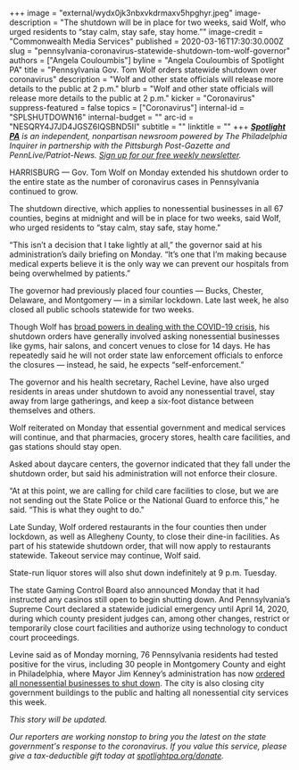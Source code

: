 +++
image = "external/wydx0jk3nbxvkdrmaxv5hpghyr.jpeg"
image-description = "The shutdown will be in place for two weeks, said Wolf, who urged residents to “stay calm, stay safe, stay home.”"
image-credit = "Commonwealth Media Services"
published = 2020-03-16T17:30:30.000Z
slug = "pennsylvania-coronavirus-statewide-shutdown-tom-wolf-governor"
authors = ["Angela Couloumbis"]
byline = "Angela Couloumbis of Spotlight PA"
title = "Pennsylvania Gov. Tom Wolf orders statewide shutdown over coronavirus"
description = "Wolf and other state officials will release more details to the public at 2 p.m."
blurb = "Wolf and other state officials will release more details to the public at 2 p.m."
kicker = "Coronavirus"
suppress-featured = false
topics = ["Coronavirus"]
internal-id = "SPLSHUTDOWN16"
internal-budget = ""
arc-id = "NESQRY4J7JD4JGSZ6IQSBND5II"
subtitle = ""
linktitle = ""
+++
<a href="https://www.spotlightpa.org/"><i><b>Spotlight PA</b></i></a><i> is an independent, nonpartisan newsroom powered by The Philadelphia Inquirer in partnership with the Pittsburgh Post-Gazette and PennLive/Patriot-News. </i><a href="https://www.spotlightpa.org/newsletters"><i>Sign up for our free weekly newsletter</i></a><i>.</i>

HARRISBURG — Gov. Tom Wolf on Monday extended his shutdown order to the entire state as the number of coronavirus cases in Pennsylvania continued to grow.

The shutdown directive, which applies to nonessential businesses in all 67 counties, begins at midnight and will be in place for two weeks, said Wolf, who urged residents to “stay calm, stay safe, stay home."

“This isn’t a decision that I take lightly at all,” the governor said at his administration’s daily briefing on Monday. “It’s one that I’m making because medical experts believe it is the only way we can prevent our hospitals from being overwhelmed by patients.”

The governor had previously placed four counties — Bucks, Chester, Delaware, and Montgomery — in a similar lockdown. Late last week, he also closed all public schools statewide for two weeks.

Though Wolf has [broad powers in dealing with the COVID-19 crisis](https://www.spotlightpa.org/news/2020/03/coronavirus-tom-wolf-emergency-powers-pennsylvania/ "https\://www.spotlightpa.org/news/2020/03/coronavirus-tom-wolf-emergency-powers-pennsylvania/"), his shutdown orders have generally involved asking nonessential businesses like gyms, hair salons, and concert venues to close for 14 days. He has repeatedly said he will not order state law enforcement officials to enforce the closures — instead, he said, he expects “self-enforcement.”

The governor and his health secretary, Rachel Levine, have also urged residents in areas under shutdown to avoid any nonessential travel, stay away from large gatherings, and keep a six-foot distance between themselves and others.

Wolf reiterated on Monday that essential government and medical services will continue, and that pharmacies, grocery stores, health care facilities, and gas stations should stay open.

Asked about daycare centers, the governor indicated that they fall under the shutdown order, but said his administration will not enforce their closure.

“At at this point, we are calling for child care facilities to close, but we are not sending out the State Police or the National Guard to enforce this,” he said. “This is what they ought to do."

Late Sunday, Wolf ordered restaurants in the four counties then under lockdown, as well as Allegheny County, to close their dine-in facilities. As part of his statewide shutdown order, that will now apply to restaurants statewide. Takeout service may continue, Wolf said.

State-run liquor stores will also shut down indefinitely at 9 p.m. Tuesday.

The state Gaming Control Board also announced Monday that it had instructed any casinos still open to begin shutting down. And Pennsylvania’s Supreme Court declared a statewide judicial emergency until April 14, 2020, during which county president judges can, among other changes, restrict or temporarily close court facilities and authorize using technology to conduct court proceedings.

Levine said as of Monday morning, 76 Pennsylvania residents had tested positive for the virus, including 30 people in Montgomery County and eight in Philadelphia, where Mayor Jim Kenney’s administration has now [ordered all nonessential businesses to shut down](https://www.inquirer.com/health/coronavirus/philadelphia-shutdown-coronavirus-20200316.html "https\://www.inquirer.com/health/coronavirus/philadelphia-shutdown-coronavirus-20200316.html"). The city is also closing city government buildings to the public and halting all nonessential city services this week.

<i>This story will be updated.</i>

<i>Our reporters are working nonstop to bring you the latest on the state government's response to the coronavirus. If you value this service, please give a tax-deductible gift today at </i><a href="https://www.spotlightpa.org/donate"><i>spotlightpa.org/donate</i></a><i>.</i>